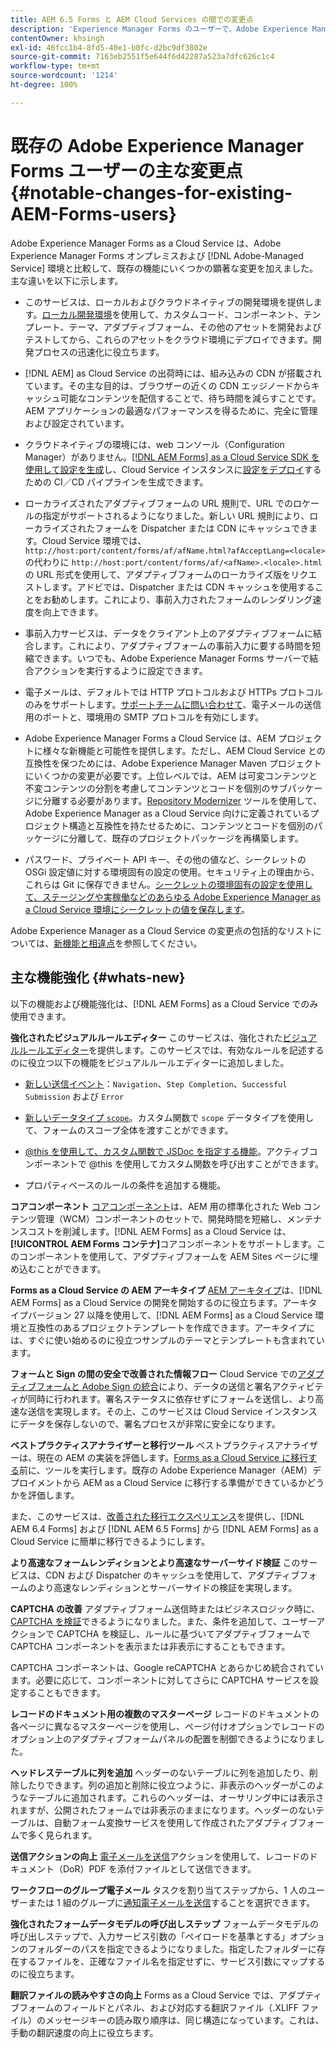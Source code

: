 ```yaml
---
title: AEM 6.5 Forms と AEM Cloud Services の間での変更点
description: 'Experience Manager Forms のユーザーで、Adobe Experience Manager Forms as aCloud Service にアップグレードする予定ですか？Cloud Service にアップグレードまたは移行する前に、最も重要な変更点を説明します。  '
contentOwner: khsingh
exl-id: 46fcc1b4-8fd5-40e1-b0fc-d2bc9df3802e
source-git-commit: 7163eb2551f5e644f6d42287a523a7dfc626c1c4
workflow-type: tm+mt
source-wordcount: '1214'
ht-degree: 100%

---
```


# 既存の Adobe Experience Manager Forms ユーザーの主な変更点  {#notable-changes-for-existing-AEM-Forms-users}

Adobe Experience Manager Forms as a Cloud Service は、Adobe Experience Manager Forms オンプレミスおよび [!DNL Adobe-Managed Service] 環境と比較して、既存の機能にいくつかの顕著な変更を加えました。主な違いを以下に示します。

* このサービスは、ローカルおよびクラウドネイティブの開発環境を提供します。[ローカル開発環境](setup-local-development-environment.md)を使用して、カスタムコード、コンポーネント、テンプレート、テーマ、アダプティブフォーム、その他のアセットを開発およびテストしてから、これらのアセットをクラウド環境にデプロイできます。開発プロセスの迅速化に役立ちます。
* [!DNL AEM] as Cloud Service の出荷時には、組み込みの CDN が搭載されています。その主な目的は、ブラウザーの近くの CDN エッジノードからキャッシュ可能なコンテンツを配信することで、待ち時間を減らすことです。AEM アプリケーションの最適なパフォーマンスを得るために、完全に管理および設定されています。
* クラウドネイティブの環境には、web コンソール（Configuration Manager）がありません。[[!DNL AEM Forms] as a Cloud Service SDK を使用して設定を生成](https://experienceleague.adobe.com/docs/experience-manager-cloud-service/implementing/deploying/configuring-osgi.html?lang=ja#generating-osgi-configurations-using-the-aem-sdk-quickstart)し、Cloud Service インスタンスに[設定をデプロイ](https://experienceleague.adobe.com/docs/experience-manager-cloud-service/implementing/using-cloud-manager/deploy-code.html?lang=ja#deployment-process)するための CI／CD パイプラインを生成できます。

* ローカライズされたアダプティブフォームの URL 規則で、URL でのロケールの指定がサポートされるようになりました。新しい URL 規則により、ローカライズされたフォームを Dispatcher または CDN にキャッシュできます。Cloud Service 環境では、`http://host:port/content/forms/af/afName.html?afAcceptLang=<locale>` の代わりに `http://host:port/content/forms/af/<afName>.<locale>.html` の URL 形式を使用して、アダプティブフォームのローカライズ版をリクエストします。アドビでは、Dispatcher または CDN キャッシュを使用することをお勧めします。これにより、事前入力されたフォームのレンダリング速度を向上できます。
* 事前入力サービスは、データをクライアント上のアダプティブフォームに結合します。これにより、アダプティブフォームの事前入力に要する時間を短縮できます。いつでも、Adobe Experience Manager Forms サーバーで結合アクションを実行するように設定できます。
* 電子メールは、デフォルトでは HTTP プロトコルおよび HTTPs プロトコルのみをサポートします。[サポートチームに問い合わせて](https://experienceleague.adobe.com/docs/experience-manager-cloud-service/implementing/developing/development-guidelines.html?lang=ja#sending-email)、電子メールの送信用のポートと、環境用の SMTP プロトコルを有効にします。
* Adobe Experience Manager Forms a Cloud Service は、AEM プロジェクトに様々な新機能と可能性を提供します。ただし、AEM Cloud Service との互換性を保つためには、Adobe Experience Manager Maven プロジェクトにいくつかの変更が必要です。上位レベルでは、AEM は可変コンテンツと不変コンテンツの分割を考慮してコンテンツとコードを個別のサブパッケージに分離する必要があります。[Repository Modernizer](https://experienceleague.adobe.com/docs/experience-manager-cloud-service/moving/refactoring-tools/repo-modernizer.html?lang=ja) ツールを使用して、Adobe Experience Manager as a Cloud Service 向けに定義されているプロジェクト構造と互換性を持たせるために、コンテンツとコードを個別のパッケージに分離して、既存のプロジェクトパッケージを再構築します。

<!--  If your Cloud Configuration contains a secret (password), create a separate Cloud Configuration for every Author instance (Developer, Stage, and Production). If a Cloud Configuration is also required on Publish instances, publish/replicate a separate Cloud Configuration for every Publish instance (Developer, Stage, and Production). 

* When you create a Cloud Configuration that contains a secret, each Cloud Service instance (Developer, Stage, and Production) uses its own encryption key to encrypt the password before storing it. So, manually create such Cloud Configuration for every Cloud Service instance (Developer, Stage, and Production). Also, do not store secrets used in a Cloud Configuration to your Cloud Manager Git repository.

* Use [!DNL Cloud Manager] [APIs to convert and provide your passwords as secrets](https://experienceleague.adobe.com/docs/experience-manager-cloud-service/implementing/deploying/configuring-osgi.html?lang=en#setting-values-via-api). Do not store plain text password or secrets on your environments. -->

* パスワード、プライベート API キー、その他の値など、シークレットの OSGi 設定値に対する環境固有の設定の使用。セキュリティ上の理由から、これらは Git に保存できません。[シークレットの環境固有の設定を使用して、ステージングや実稼働などのあらゆる Adobe Experience Manager as a Cloud Service 環境にシークレットの値を保存します](https://experienceleague.adobe.com/docs/experience-manager-cloud-service/implementing/deploying/configuring-osgi.html?lang=ja#when-to-use-secret-environment-specific-configuration-values)。

Adobe Experience Manager as a Cloud Service の変更点の包括的なリストについては、[新機能と相違点](https://experienceleague.adobe.com/docs/experience-manager-cloud-service/overview/what-is-new-and-different.html?lang=ja)を参照してください。

<!-- ## Feature comparison {#comparison}

[!DNL AEM Forms] as a Cloud Service and Experience Manager 6.5 Forms share a common set of features: Adaptive Forms, data integration, integration with [!DNL Adobe Sign], themes, templates, and forms management interface are identical. You can easily port your existing Adaptive Forms from an Experience Manager 6.5 Forms or an earlier version to [!DNL AEM Forms] as a Cloud Service.

### Features of AEM 6.5 Forms and [!DNL AEM Forms] as a Cloud Service {#feature-comparison}

The following table lists the major features of Experience Manager 6.5 Forms and provides information about whether the feature is partially or fully supported in [!DNL AEM Forms] as a Cloud Service, with a link to more information about the feature. The table also lists extra features available in [!DNL AEM Forms] as a Cloud Service.


| Feature/Capability | AEM 6.5 Forms | [!DNL AEM Forms] as a Cloud Service |
| - | - | - |
| Adaptive Forms | &#x2611; | &#x2611; |
| Data Integration | &#x2611; | &#x2611;(With some changes) |
| Automated Forms Conversion Service | &#x2611; | &#x2611; |
| Integration with Adobe Sign | &#x2611; | &#x2611;(With some changes) |
| Themes and Templates | &#x2611; | &#x2611; ([With some changes](themes.md#difference-in-themes))|
| Rule editor | &#x2611; | &#x2611; (With some changes) |
| Forms Portal | &#x2611; | --- |
| Integration with Adobe Analytics | &#x2611; | &#x2612; |
| Document Security | &#x2611; | &#x2612; | -->

<!-- ## New features {#comparison} -->



## 主な機能強化 {#whats-new}

<!-- [!DNL AEM Forms] as a Cloud Service offers benefits like auto-scaling, cost-effectiveness, zero downtime for upgrades, and cloud-native development environment and more. The list does not stop here. The following features are are start and are available only for [!DNL AEM Forms] as a Cloud Service: -->

以下の機能および機能強化は、[!DNL AEM Forms] as a Cloud Service でのみ使用できます。

**強化されたビジュアルルールエディター**
このサービスは、強化された[ビジュアルルールエディター](rule-editor.md#visual-rule-editor)を提供します。このサービスでは、有効なルールを記述するのに役立つ以下の機能をビジュアルルールエディターに追加しました。

* [新しい送信イベント](working-with-adobe-sign.md#available-operator-types-and-events-in-rule-editor)：`Navigation`、`Step Completion`、`Successful Submission` および `Error`

* [新しいデータタイプ `scope`](rule-editor.md#custom-functions)。カスタム関数で `scope` データタイプを使用して、フォームのスコープ全体を渡すことができます。

* [@this を使用して、カスタム関数で JSDoc を指定する機能](rule-editor.md#custom-functions)。アクティブコンポーネントで @this を使用してカスタム関数を呼び出すことができます。

* プロパティベースのルールの条件を追加する機能。

**コアコンポーネント**
[コアコンポーネント](https://experienceleague.adobe.com/docs/experience-manager-core-components/using/introduction.html?lang=ja)は、AEM 用の標準化された Web コンテンツ管理（WCM）コンポーネントのセットで、開発時間を短縮し、メンテナンスコストを削減します。[!DNL AEM Forms] as a Cloud Service は、**[!UICONTROL AEM Forms コンテナ]**&#x200B;コアコンポーネントをサポートします。このコンポーネントを使用して、アダプティブフォームを AEM Sites ページに埋め込むことができます。

**Forms as a Cloud Service の AEM アーキタイプ**
[AEM アーキタイプ](https://github.com/adobe/aem-project-archetype/releases/tag/aem-project-archetype-27)は、[!DNL AEM Forms] as a Cloud Service の開発を開始するのに役立ちます。アーキタイプバージョン 27 以降を使用して、[!DNL AEM Forms] as a Cloud Service 環境と互換性のあるプロジェクトテンプレートを作成できます。アーキタイプには、すぐに使い始めるのに役立つサンプルのテーマとテンプレートも含まれています。

**フォームと Sign の間の安全で改善された情報フロー**
Cloud Service での[アダプティブフォームと Adobe Sign の統合](working-with-adobe-sign.md)により、データの送信と署名アクティビティが同時に行われます。署名ステータスに依存せずにフォームを送信し、より高速な送信を実現します。その上、このサービスは Cloud Service インスタンスにデータを保存しないので、署名プロセスが非常に安全になります。

**ベストプラクティスアナライザーと移行ツール**
ベストプラクティスアナライザーは、現在の AEM の実装を評価します。[Forms as a Cloud Service に移行する](migrate-to-forms-as-a-cloud-service.md)前に、ツールを実行します。既存の Adobe Experience Manager（AEM）デプロイメントから AEM as a Cloud Service に移行する準備ができているかどうかを評価します。

また、このサービスは、[改善された移行エクスペリエンス](migrate-to-forms-as-a-cloud-service.md)を提供し、[!DNL AEM 6.4 Forms] および [!DNL AEM 6.5 Forms] から [!DNL AEM Forms] as a Cloud Service に簡単に移行できるようにします。

**より高速なフォームレンディションとより高速なサーバーサイド検証**
このサービスは、CDN および Dispatcher のキャッシュを使用して、アダプティブフォームのより高速なレンディションとサーバーサイドの検証を実現します。

**CAPTCHA の改善**
アダプティブフォーム送信時またはビジネスロジック時に、[CAPTCHA を検証](captcha-adaptive-forms.md)できるようになりました。また、条件を追加して、ユーザーアクションで CAPTCHA を検証し、ルールに基づいてアダプティブフォームで CAPTCHA コンポーネントを表示または非表示にすることもできます。

CAPTCHA コンポーネントは、Google reCAPTCHA とあらかじめ統合されています。必要に応じて、コンポーネントに対してさらに CAPTCHA サービスを設定することもできます。

**レコードのドキュメント用の複数のマスターページ**
レコードのドキュメントの各ページに異なるマスターページを使用し、ページ付けオプションでレコードのオプション上のアダプティブフォームパネルの配置を制御できるようになりました。

**ヘッドレステーブルに列を追加**
ヘッダーのないテーブルに列を追加したり、削除したりできます。列の追加と削除に役立つように、非表示のヘッダーがこのようなテーブルに追加されます。これらのヘッダーは、オーサリング中には表示されますが、公開されたフォームでは非表示のままになります。ヘッダーのないテーブルは、自動フォーム変換サービスを使用して作成されたアダプティブフォームで多く見られます。

**送信アクションの向上**
[電子メールを送信](configuring-submit-actions.md#send-email#send-email)アクションを使用して、レコードのドキュメント（DoR）PDF を添付ファイルとして送信できます。

**ワークフローのグループ電子メール**
タスクを割り当てステップから、1 人のユーザーまたは 1 組のグループに[通知電子メールを送信](aem-forms-workflow-step-reference.md#assign-task-step)することを選択できます。

**強化されたフォームデータモデルの呼び出しステップ**
フォームデータモデルの呼び出しステップで、入力サービス引数の「ペイロードを基準とする」オプションのフォルダーのパスを指定できるようになりました。指定したフォルダーに存在するファイルを、正確なファイル名を指定せずに、サービス引数にマップするのに役立ちます。

**翻訳ファイルの読みやすさの向上**
Forms as a Cloud Service では、アダプティブフォームのフィールドとパネル、および対応する翻訳ファイル（.XLIFF ファイル）のメッセージキーの読み取り順序は、同じ構造になっています。これは、手動の翻訳速度の向上に役立ちます。

<!-- ## Feature comparison {#feature-comparison}

[!DNL AEM Forms] as a Cloud Service and [!DNL AEM 6.5 Forms] share some features like Adaptive Forms, Data Integration, and Forms Portal. You can easily port your existing Adaptive Forms from an [!DNL AEM 6.5 Forms] or an earlier version to [!DNL AEM Forms] as a Cloud Service.

### Features of [!DNL AEM 6.5 Forms] and [!DNL AEM Forms] as a Cloud Service {#aem-6.5-vs-aem-forms-as-a-cloud-service}

The following table lists the major features of [!DNL AEM 6.5 Forms] and provides information about the features coming soon to [!DNL AEM Forms] as a Cloud Service:

| Feature/Capability | AEM 6.5 Forms  | [!DNL AEM Forms] as a Cloud Service |
|---|---|---|
| Cloud-native architecture | &#x2612; | &#x2611;  |
| Auto-scaling based on load | &#x2612; | &#x2611;  |
| Zero downtime for upgrades | &#x2612; | &#x2611;  |
| Feature roll-out frequency | Quarterly | Agile*  |
| CDN (content delivery network) included | &#x2612; | &#x2611;  |
| Topologies optimized for maximum resilience and efficiency | &#x2612; | &#x2611;  |
| Cloud-native development environment | &#x2612; | &#x2611;  |
| Self-Service via Cloud Manager | &#x2612; | &#x2611;  |
| Automated upgrades with Continuous Integration and Continuous Delivery (CI/CD)| &#x2611; | &#x2611;  |
| Adaptive Forms | &#x2611; | &#x2611; |
| Data Integration | &#x2611; | &#x2611; |
| Automated Forms Conversion Service | &#x2611; | &#x2611; |
| Integration with [!DNL Adobe Sign] | &#x2611; | &#x2611; |
| Integration with [!DNL AEM Sites] | &#x2611; | &#x2611; |
| Enhanced Visual Rule editor | &#x2612; | &#x2611; |
| Forms Portal | &#x2611; | Coming Soon |
| Integration with [!DNL Adobe Analytics] | &#x2611; | Coming Soon |
| Integration with [!DNL Adobe Target] | &#x2611; | Coming Soon |
| Document Security | &#x2611; | &#x2612; |

`*` New features every month and bug fix updates on daily basis.

For a comprehensive list of changes in AEM as a Cloud Service, See [What is New and What is Different](https://docs.adobe.com/content/help/en/experience-manager-cloud-service/overview/what-is-new-and-different.html) and [Notable changes in [!DNL AEM Forms] as a Cloud Service](notable-changes.md) -->
